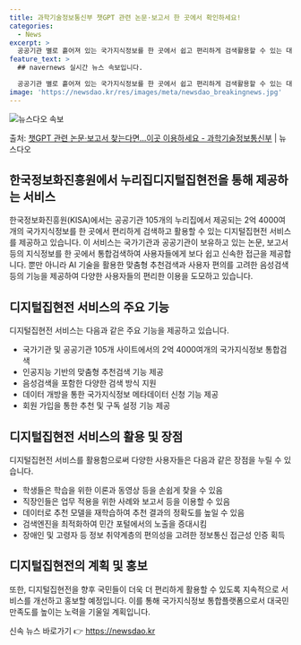 ```yaml
---
title: 과학기술정보통신부 챗GPT 관련 논문·보고서 한 곳에서 확인하세요!
categories:
  - News
excerpt: >
  공공기관 별로 흩어져 있는 국가지식정보를 한 곳에서 쉽고 편리하게 검색활용할 수 있는 대국민 서비스가 시작됐…
feature_text: >
  ## navernews 실시간 뉴스 속보입니다.

  공공기관 별로 흩어져 있는 국가지식정보를 한 곳에서 쉽고 편리하게 검색활용할 수 있는 대국민 서비스가 시작됐…
image: 'https://newsdao.kr/res/images/meta/newsdao_breakingnews.jpg'
---
```


![뉴스다오 속보](https://newsdao.kr/res/images/meta/newsdao_breakingnews.jpg)

<p>출처: <a href="https://newsdao.kr/3258" rel="dofollow">챗GPT 관련 논문·보고서 찾는다면…이곳 이용하세요 - 과학기술정보통신부</a> | 뉴스다오</p>

<h2 data-ke-size="size26">한국정보화진흥원에서 누리집디지털집현전을 통해 제공하는 서비스</h2>
<p data-ke-size="size16">한국정보화진흥원(KISA)에서는 공공기관 105개의 누리집에서 제공되는 2억 4000여개의 국가지식정보를 한 곳에서 편리하게 검색하고 활용할 수 있는 디지털집현전 서비스를 제공하고 있습니다. 이 서비스는 국가기관과 공공기관이 보유하고 있는 논문, 보고서 등의 지식정보를 한 곳에서 통합검색하여 사용자들에게 보다 쉽고 신속한 접근을 제공합니다. 뿐만 아니라 AI 기술을 활용한 맞춤형 추천검색과 사용자 편의를 고려한 음성검색 등의 기능을 제공하여 다양한 사용자들의 편리한 이용을 도모하고 있습니다.</p>

<h2 data-ke-size="size26">디지털집현전 서비스의 주요 기능</h2>
<p data-ke-size="size16">디지털집현전 서비스는 다음과 같은 주요 기능을 제공하고 있습니다.</p>
<ul>
  <li>국가기관 및 공공기관 105개 사이트에서의 2억 4000여개의 국가지식정보 통합검색</li>
  <li>인공지능 기반의 맞춤형 추천검색 기능 제공</li>
  <li>음성검색을 포함한 다양한 검색 방식 지원</li>
  <li>데이터 개방을 통한 국가지식정보 메타데이터 신청 기능 제공</li>
  <li>회원 가입을 통한 추천 및 구독 설정 기능 제공</li>
</ul>

<h2 data-ke-size="size26">디지털집현전 서비스의 활용 및 장점</h2>
<p data-ke-size="size16">디지털집현전 서비스를 활용함으로써 다양한 사용자들은 다음과 같은 장점을 누릴 수 있습니다.</p>
<ul>
  <li>학생들은 학습을 위한 이론과 동영상 등을 손쉽게 찾을 수 있음</li>
  <li>직장인들은 업무 적용을 위한 사례와 보고서 등을 이용할 수 있음</li>
  <li>데이터로 추천 모델을 재학습하여 추천 결과의 정확도를 높일 수 있음</li>
  <li>검색엔진을 최적화하여 민간 포털에서의 노출을 증대시킴</li>
  <li>장애인 및 고령자 등 정보 취약계층의 편의성을 고려한 정보통신 접근성 인증 획득</li>
</ul>

<h2 data-ke-size="size26">디지털집현전의 계획 및 홍보</h2>
<p data-ke-size="size16">또한, 디지털집현전을 향후 국민들이 더욱 더 편리하게 활용할 수 있도록 지속적으로 서비스를 개선하고 홍보할 예정입니다. 이를 통해 국가지식정보 통합플랫폼으로서 대국민 만족도를 높이는 노력을 기울일 계획입니다.</p>
<p data-ke-size="size16"></p> 

신속 뉴스 바로가기 👉 <a href="https://newsdao.kr" rel="dofollow">https://newsdao.kr</a>


